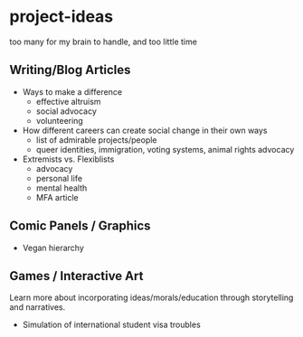 # project-ideas
too many for my brain to handle, and too little time

## Writing/Blog Articles
* Ways to make a difference
  * effective altruism
  * social advocacy
  * volunteering
* How different careers can create social change in their own ways
  * list of admirable projects/people
  * queer identities, immigration, voting systems, animal rights advocacy
* Extremists vs. Flexiblists
  * advocacy
  * personal life
  * mental health
  * MFA article
  
## Comic Panels / Graphics
* Vegan hierarchy

## Games / Interactive Art
Learn more about incorporating ideas/morals/education through storytelling and narratives.
* Simulation of international student visa troubles
